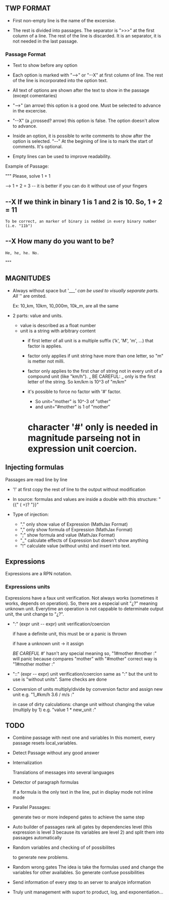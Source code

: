 ## TWP FORMAT

* First non-empty line is the name of the excersise.

* The rest is divided into passages. The separator is 
  ">>>" at the first column of a line. The rest of the line is discarded.
  It is an separator, it is not needed in the last passage.

### Passage Format
* Text to show before any option

* Each option is marked with "-->" or "--X" at first column of line. The rest of the line
  is incorporated into the option text.

* All text of options are shown after the text to show in the passage (except comentaries)
  
* "-->" (an arrow) this option is a good one. Must be selected to advance in the excercise.

* "--X" (a ¿crossed? arrow) this option is false. The option doesn't allow to advance.

* Inside an option, it is possible to write comments to show after the option is selected. 
  "--" At the begining of line is to mark the start of comments. It's optional.

* Empty lines can be used to improve readability.

Example of Passage: 

  """
  Please, solve 1 + 1

  --> 1 + 2 = 3
  -- it is better if you can do it without use of your fingers

  --X 
    If we think in binary 1 is 1 and 2 is 10. So, 1 + 2 = 11
  --
    To be correct, an marker of binary is nedded in every binary number (i.e. "11b")
  
  --X How many do you want to be?
  --
    He, he, he. No.
  """

## MAGNITUDES

* Always without space but '____' can be used to visually separate parts. 
  All '_' are omited.

  Ex: 10_km, 10km, 10_000m, 10k_m, are all the same

* 2 parts: value and units.
  * value is described as a float number
  * unit is a string with arbitrary content
    * if first letter of all unit is a multiple suffix ('k', 'M', 'm', ...)
      that factor is applies. 
    * factor only applies if unit string have more than one letter, so "m" is metter not milli.
    * factor only applies to the first char of string not in every unit of a compound unit (like "km/h"). 
      _ BE CAREFUL: _ only is the first letter of the string. So km/km is 10^3 of "m/km"
    * it's possible to force no factor with '#' factor. 
      * So unit="mother" is 10^-3 of "other" 
      * and unit="#mother" is 1 of "mother"
    
      # character '#' only is needed in magnitude parseing not in expression unit coercion. 

## Injecting formulas 
  Passages are read line by line

  * '!' at first copy the rest of line to the output without modification

  * In source: formulas and values are inside a double with this structure:
    "{{" <type of injection> (<Variablename> =)? <Expresion> "}}"

  * Type of injection:
    * "." only show value of Expression (MathJax Format)
    * "," only show formula of Expression (MathJax Format)
    * ";" show formula and value (MathJax Format)
    * "_" calculate effects of Expression but doesn't show anything
    * "!" calculate value (without units) and insert into text.

## Expressions
  Expressions are a RPN notation.

### Expressions units
  Expressions have a faux unit verification. Not always works (sometimes it works, depends on operation). 
  So, there are a especial unit "¿?" meaning unknown unit. Everytime an operation is not cappable to 
  determinate output unit, the unit change to "¿?". 

  * ":" (expr unit -- expr) unit verification/coercion
    
    if <expr> have a definite unit, this must be <unit> or a panic is thrown

    if <expr> have a unknown unit -> it assign <unit>

    _BE CAREFUL_ #' hasn't any special meaning so, "1#mother #mother :" will panic because compares "mother" with "#mother"
    correct way is "1#mother mother :"

  * "::" (expr -- expr) unit verification/coercion
    same as ":" but the unit to use is "without units". Same checks are done

  * Conversion of units
    multiply/divide by conversion factor and assign new unit
    e.g.  "1_#km/h 3.6 / m/s :"

    in case of dirty calculations: change unit without changing the value (multiply by 1)
    e.g.  "value 1 * new_unit :"


## TODO
* Combine passage with next one and variables
  In this moment, every passage resets local_variables.

* Detect Passage without any good answer

* Internalization
  
  Translations of messages into several languages

* Detector of paragraph formulas

  If a formula is the only text in the line, put in display mode not inline mode

* Parallel Passages: 

  generate two or more independ gates to achieve the same step
  
* Auto builder of passages
  rank all gates by dependencies level (this expression is level 3 because its variables are level 2) 
  and split them into passages automatically

* Random variables and checking of of possibilites

  to generate new problems. 

* Random wrong gates
  The idea is take the formulas used and change the variables for other availables. So generate confuse 
  possibilities
  
* Send information of every step to an server to analyze information

* Truly unit management
  with suport to product, log, and exponentiation...
